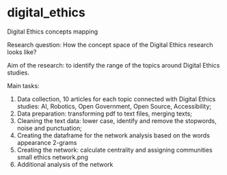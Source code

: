 # digital_ethics
Digital Ethics concepts mapping

Research question: How the concept space of the Digital Ethics research looks like?

Aim of the research: to identify the range of the topics around Digital Ethics studies.

Main tasks:
1. Data collection, 10 articles for each topic connected with Digital Ethics studies: AI, Robotics, Open Government, Open Source, Accessibility;
2. Data preparation: transforming pdf to text files, merging texts;
3. Cleaning the text data: lower case, identify and remove the stopwords, noise and punctuation;
4. Creating the dataframe for the network analysis based on the words appearance 2-grams
5. Creating the network: calculate centrality and assigning communities
small ethics network.png
6. Additional analysis of the network

